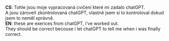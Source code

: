 <strong>CS</strong>: Tohle jsou moje vypracovaná cvičení které mi zadalo chatGPT. <br> A jsou zároveň zkontrolovaná chatGPT, vlastně jsem si to kontroloval dokud jsem to neměl správně. <br>
<strong>EN</strong>: these are exerices from chatGPT, i've worked out. <br> They should be correct becouse i let chatGPT to tell me when i was finally correct. <br>
